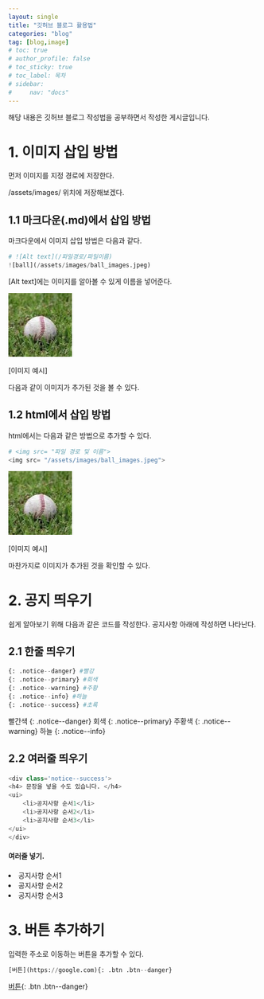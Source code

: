 ```yaml
---
layout: single
title: "깃허브 블로그 활용법"
categories: "blog"
tag: [blog,image]
# toc: true
# author_profile: false
# toc_sticky: true
# toc_label: 목차
# sidebar:
#     nav: "docs"
---
```


해당 내용은 깃허브 블로그 작성법을 공부하면서 작성한 게시글입니다.



# 1. 이미지 삽입 방법
먼저 이미지를 지정 경로에 저장한다.

/assets/images/ 위치에 저장해보겠다.

## 1.1 마크다운(.md)에서 삽입 방법
마크다운에서 이미지 삽입 방법은 다음과 같다.
```python
# ![Alt text](/파일경로/파일이름)
![ball](/assets/images/ball_images.jpeg)
```
[Alt text]에는 이미지를 알아볼 수 있게 이름을 넣어준다.

![ball](/assets/images/ball_images.jpeg)

[이미지 예시]

다음과 같이 이미지가 추가된 것을 볼 수 있다.


## 1.2 html에서 삽입 방법
html에서는 다음과 같은 방법으로 추가할 수 있다.
```python
# <img src= "파일 경로 및 이름">
<img src= "/assets/images/ball_images.jpeg"> 
```
<img src= "/assets/images/ball_images.jpeg">

[이미지 예시]

마찬가지로 이미지가 추가된 것을 확인할 수 있다.


# 2. 공지 띄우기
쉽게 알아보기 위해 다음과 같은 코드를 작성한다.
공지사항 아래에 작성하면 나타난다.


## 2.1 한줄 띄우기
```python
{: .notice--danger} #빨강
{: .notice--primary} #회색
{: .notice--warning} #주황
{: .notice--info} #하늘
{: .notice--success} #초록
```

빨간색
{: .notice--danger}
회색
{: .notice--primary}
주황색
{: .notice--warning}
하늘
{: .notice--info}


## 2.2 여러줄 띄우기
```python
<div class='notice--success'>
<h4> 문장을 넣을 수도 있습니다. </h4>
<ui>
    <li>공지사항 순서1</li>
    <li>공지사항 순서2</li>
    <li>공지사항 순서3</li>
</ui>
</div>
```

<div class='notice--success'>
<h4> 여러줄 넣기. </h4>
<ui>
    <li>공지사항 순서1</li>
    <li>공지사항 순서2</li>
    <li>공지사항 순서3</li>
</ui>
</div>


# 3. 버튼 추가하기
입력한 주소로 이동하는 버튼을 추가할 수 있다.
```python
[버튼](https://google.com){: .btn .btn--danger}
```
[버튼](https://google.com){: .btn .btn--danger}


